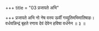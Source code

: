 +++
title = "03 प्रजापते अभि"

+++
प्रजापते अभि नो नेष वस्य ऊर्वीं गव्यूतिमभिमातिषाहः।  
वर्धयन्निन्द्रं बृहते रणाय देवं देवेन हविषा वर्धनेन ॥ ३ ॥
